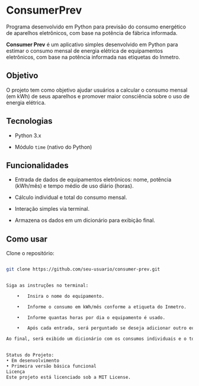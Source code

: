 # ConsumerPrev
Programa desenvolvido em Python para previsão do consumo energético de aparelhos eletrônicos, com base na potência de fábrica informada. 

**Consumer Prev** é um aplicativo simples desenvolvido em Python para estimar o consumo mensal de energia elétrica de equipamentos eletrônicos, com base na potência informada nas etiquetas do Inmetro.

## Objetivo

O projeto tem como objetivo ajudar usuários a calcular o consumo mensal (em kWh) de seus aparelhos e promover maior consciência sobre o uso de energia elétrica.

## Tecnologias

- Python 3.x

- Módulo `time` (nativo do Python)

## Funcionalidades

- Entrada de dados de equipamentos eletrônicos: nome, potência (kWh/mês) e tempo médio de uso diário (horas).

- Cálculo individual e total do consumo mensal.

- Interação simples via terminal.

- Armazena os dados em um dicionário para exibição final.



## Como usar

Clone o repositório:

```bash

git clone https://github.com/seu-usuario/consumer-prev.git

 
Siga as instruções no terminal:

	•	Insira o nome do equipamento.

	•	Informe o consumo em kWh/mês conforme a etiqueta do Inmetro.

	•	Informe quantas horas por dia o equipamento é usado.

	•	Após cada entrada, será perguntado se deseja adicionar outro equipamento.

Ao final, será exibido um dicionário com os consumos individuais e o total aproximado de consumo mensal.
 

Status do Projeto:
• Em desenvolvimento
• Primeira versão básica funcional
Licença
Este projeto está licenciado sob a MIT License.
